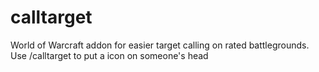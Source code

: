 # calltarget
World of Warcraft addon for easier target calling on rated battlegrounds.
Use /calltarget to put a icon on someone's head
